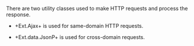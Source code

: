 There are two utility classes used to make HTTP requests and process the response. 

- +Ext.Ajax+ is used for same-domain HTTP requests.

- +Ext.data.JsonP+ is used for cross-domain requests.